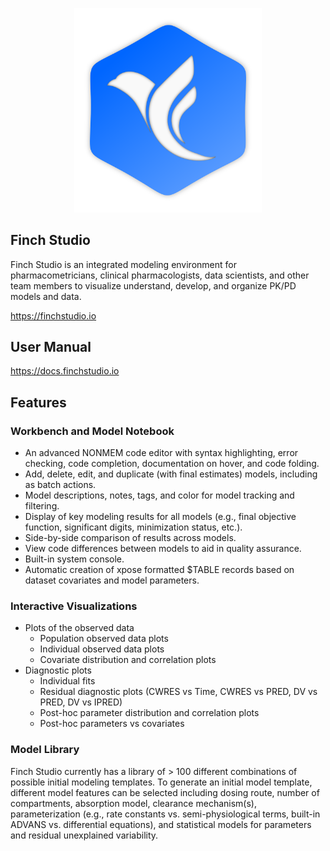 <p align="center">
  <img width="300px" src='images/logo-blue.png'>
</p>

## Finch Studio
Finch Studio is an integrated modeling environment for pharmacometricians, clinical pharmacologists, data scientists, and other team members to visualize understand, develop, and organize PK/PD models and data.

https://finchstudio.io

## User Manual
https://docs.finchstudio.io

## Features

### Workbench and Model Notebook

* An advanced NONMEM code editor with syntax highlighting, error checking, code completion, documentation on hover, and code folding.
* Add, delete, edit, and duplicate (with final estimates) models, including as batch actions.
* Model descriptions, notes, tags, and color for model tracking and filtering.
* Display of key modeling results for all models (e.g., final objective function, significant digits, minimization status, etc.).
* Side-by-side comparison of results across models. 
* View code differences between models to aid in quality assurance.
* Built-in system console.
* Automatic creation of xpose formatted $TABLE records based on dataset covariates and model parameters.

### Interactive Visualizations

* Plots of the observed data 
  * Population observed data plots
  * Individual observed data plots
  * Covariate distribution and correlation plots
* Diagnostic plots
  * Individual fits
  * Residual diagnostic plots (CWRES vs Time, CWRES vs PRED, DV vs PRED, DV vs IPRED)
  * Post-hoc parameter distribution and correlation plots
  * Post-hoc parameters vs covariates

### Model Library 

Finch Studio currently has a library of > 100 different combinations of possible initial modeling templates. To generate an initial model template, different model features can be selected including dosing route, number of compartments, absorption model, clearance mechanism(s), parameterization (e.g., rate constants vs. semi-physiological terms, built-in ADVANS vs. differential equations), and statistical models for parameters and residual unexplained variability.
